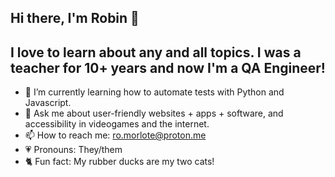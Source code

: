 ## Hi there, I'm Robin 👋
## I love to learn about any and all topics. I was a teacher for 10+ years and now I'm a QA Engineer!

- 🌱 I’m currently learning how to automate tests with Python and Javascript.
- 💬 Ask me about user-friendly websites + apps + software, and accessibility in videogames and the internet.
- 📫 How to reach me: ro.morlote@proton.me
- 💗 Pronouns: They/them
- 🐈 Fun fact: My rubber ducks are my two cats!
